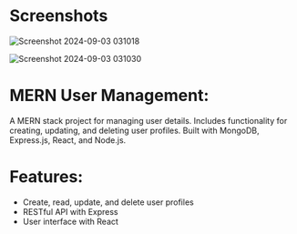 # Screenshots
![Screenshot 2024-09-03 031018](https://github.com/user-attachments/assets/e57b7f93-7d68-4078-a437-be1c84000490)

![Screenshot 2024-09-03 031030](https://github.com/user-attachments/assets/da8362df-79a1-4fba-9369-bdab23434ca8)

# MERN User Management:
A MERN stack project for managing user details. Includes functionality for creating, updating, and deleting user profiles. Built with MongoDB, Express.js, React, and Node.js.

# Features:
- Create, read, update, and delete user profiles
- RESTful API with Express
- User interface with React
